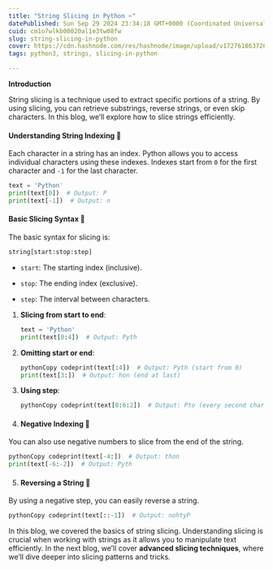 ```yaml
---
title: "String Slicing in Python ✂️"
datePublished: Sun Sep 29 2024 23:34:18 GMT+0000 (Coordinated Universal Time)
cuid: cm1o7wlkb00020al1e3tw08fw
slug: string-slicing-in-python
cover: https://cdn.hashnode.com/res/hashnode/image/upload/v1727618637265/0ca33bb7-3359-4408-add4-a6ef878d2e37.webp
tags: python3, strings, slicing-in-python

---
```


**Introduction**

String slicing is a technique used to extract specific portions of a string. By using slicing, you can retrieve substrings, reverse strings, or even skip characters. In this blog, we’ll explore how to slice strings efficiently.

#### Understanding String Indexing 🔢

Each character in a string has an index. Python allows you to access individual characters using these indexes. Indexes start from `0` for the first character and `-1` for the last character.

```python
text = 'Python'
print(text[0])  # Output: P
print(text[-1])  # Output: n
```

#### Basic Slicing Syntax 🧵

The basic syntax for slicing is:

```python
string[start:stop:step]
```

* `start`: The starting index (inclusive).
    
* `stop`: The ending index (exclusive).
    
* `step`: The interval between characters.
    

1. **Slicing from start to end**:
    
    ```python
    text = 'Python'
    print(text[0:4])  # Output: Pyth
    ```
    
2. **Omitting start or end**:
    
    ```python
    pythonCopy codeprint(text[:4])  # Output: Pyth (start from 0)
    print(text[3:])  # Output: hon (end at last)
    ```
    
3. **Using step**:
    
    ```python
    pythonCopy codeprint(text[0:6:2])  # Output: Pto (every second character)
    ```
    
4. #### Negative Indexing 🛑
    

You can also use negative numbers to slice from the end of the string.

```python
pythonCopy codeprint(text[-4:])  # Output: thon
print(text[-6:-2])  # Output: Pyth
```

5. #### Reversing a String 🔄
    

By using a negative step, you can easily reverse a string.

```python
pythonCopy codeprint(text[::-1])  # Output: nohtyP
```

  
In this blog, we covered the basics of string slicing. Understanding slicing is crucial when working with strings as it allows you to manipulate text efficiently. In the next blog, we’ll cover **advanced slicing techniques**, where we’ll dive deeper into slicing patterns and tricks.